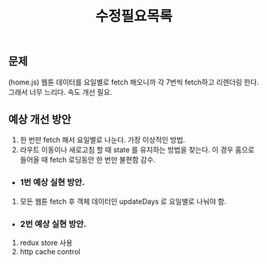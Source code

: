 ﻿---
title: 수정필요목록
categories: [Toy]
tags: [Toy, Project, ToyProject]
---

## 문제

(home.js)
웹툰 데이터를 요일별로 fetch 해오니까 각 7번씩 fetch하고 리렌더링 한다. 그래서 너무 느리다. 속도 개선 필요.

## 예상 개선 방안

1.  한 번만 fetch 해서 요일별로 나눈다. 가장 이상적인 방법.
2.  라우트 이동이나 새로고침 할 때 state 를 유지하는 방법을 찾는다. 이 경우 홈으로 들어올 때 fetch 로딩동안 한 번만 불편함 감수.

- ### 1번 예상 실현 방안.

1. 모든 웹툰 fetch 후 객체 데이터인 updateDays 로 요일별로 나눠야 함.

- ### 2번 예상 실현 방안.

1. redux store 사용
2. http cache control
